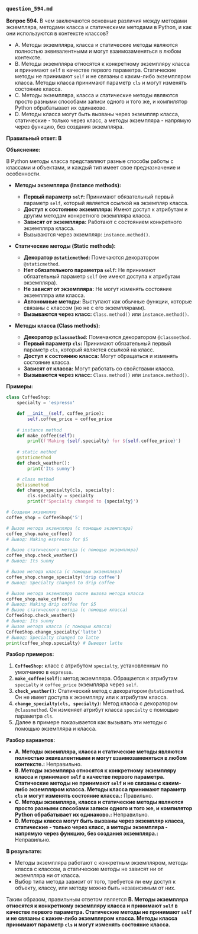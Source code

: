 ### `question_594.md`

**Вопрос 594.** В чем заключаются основные различия между методами экземпляра, методами класса и статическими методами в Python, и как они используются в контексте классов?

-   A.  Методы экземпляра, класса и статические методы являются полностью эквивалентными и могут взаимозаменяться в любом контексте.
-   B.  Методы экземпляра относятся к конкретному экземпляру класса и принимают `self` в качестве первого параметра. Статические методы не принимают `self` и не связаны с каким-либо экземпляром класса. Методы класса принимают параметр `cls` и могут изменять состояние класса.
-   C.  Методы экземпляра, класса и статические методы являются просто разными способами записи одного и того же, и компилятор Python обрабатывает их одинаково.
-   D.  Методы класса могут быть вызваны через экземпляр класса, статические - только через класс, а методы экземпляра - напрямую через функцию, без создания экземпляра.

**Правильный ответ: B**

**Объяснение:**

В Python методы класса представляют разные способы работы с классами и объектами, и каждый тип имеет свое предназначение и особенности.

*  **Методы экземпляра (Instance methods):**
    *   **Первый параметр `self`:** Принимают обязательный первый параметр `self`, который является ссылкой на экземпляр класса.
    *  **Доступ к состоянию экземпляра:** Имеют доступ к атрибутам и другим методам конкретного экземпляра класса.
    *   **Зависят от экземпляра:**  Работают с состоянием конкретного экземпляра класса.
     *  Вызываются через экземпляр: `instance.method()`.

* **Статические методы (Static methods):**
   *    **Декоратор `@staticmethod`:**  Помечаются декоратором `@staticmethod`.
   * **Нет обязательного параметра `self`:** Не принимают обязательный параметр `self` (не имеют доступа к атрибутам экземпляра).
   *  **Не зависят от экземпляра:** Не могут изменять состояние экземпляра или класса.
   *  **Автономные методы:** Выступают как обычные функции, которые связаны с классом (но не с его экземплярами).
    *    **Вызываются через класс:**  `Class.method()` или `instance.method()`.

*  **Методы класса (Class methods):**
     *   **Декоратор `@classmethod`:** Помечаются декоратором `@classmethod`.
    *   **Первый параметр `cls`:** Принимают обязательный первый параметр `cls`, который является ссылкой на класс.
    *   **Доступ к состоянию класса:** Могут обращаться и изменять состояние класса.
   *  **Зависят от класса:** Могут работать со свойствами класса.
   *  **Вызываются через класс:**  `Class.method()` или `instance.method()`.

**Примеры:**

```python
class CoffeeShop:
    specialty = 'espresso'

    def __init__(self, coffee_price):
        self.coffee_price = coffee_price
  
    # instance method
    def make_coffee(self):
        print(f'Making {self.specialty} for ${self.coffee_price}')
 
    # static method    
    @staticmethod
    def check_weather():
        print('Its sunny')

    # class method
    @classmethod
    def change_specialty(cls, specialty):
        cls.specialty = specialty
        print(f'Specialty changed to {specialty}')

# Создаем экземпляр
coffee_shop = CoffeeShop('5')

# Вызов метода экземпляра (с помощью экземпляра)
coffee_shop.make_coffee()
# Вывод: Making espresso for $5

# Вызов статического метода (с помощью экземпляра)
coffee_shop.check_weather()
# Вывод: Its sunny

# Вызов метода класса (с помощью экземпляра)
coffee_shop.change_specialty('drip coffee')
# Вывод: Specialty changed to drip coffee

# Вызов метода экземпляра после вызова метода класса
coffee_shop.make_coffee()
# Вывод: Making drip coffee for $5
# Вызов статического метода (с помощью класса)
CoffeeShop.check_weather()
# Вывод: Its sunny
# Вызов метода класса (с помощью класса)
CoffeeShop.change_specialty('latte')
# Вывод: Specialty changed to latte
print(coffee_shop.specialty) # Выведет latte
```
**Разбор примеров:**
1. **`CoffeeShop`:** класс с атрибутом `specialty`, установленным по умолчанию в `espresso`.
2.  **`make_coffee(self)`:** метод экземпляра. Обращается к атрибутам  `specialty` и `coffee_price` экземпляра через `self`.
3.  **`check_weather()`:** Статический метод с декоратором `@staticmethod`. Он не имеет доступа к  экземпляру или к атрибутам класса.
4.  **`change_specialty(cls, specialty)`:**  Метод класса с декоратором `@classmethod`. Он изменяет атрибут класса `specialty` с помощью параметра `cls`.
5. Далее в примере показывается как вызывать эти методы с помощью экземпляра и класса.

**Разбор вариантов:**
*  **A. Методы экземпляра, класса и статические методы являются полностью эквивалентными и могут взаимозаменяться в любом контексте.:** Неправильно.
*   **B. Методы экземпляра относятся к конкретному экземпляру класса и принимают `self` в качестве первого параметра. Статические методы не принимают `self` и не связаны с каким-либо экземпляром класса. Методы класса принимают параметр `cls` и могут изменять состояние класса.:** Правильно.
*   **C. Методы экземпляра, класса и статические методы являются просто разными способами записи одного и того же, и компилятор Python обрабатывает их одинаково.:** Неправильно.
*   **D. Методы класса могут быть вызваны через экземпляр класса, статические - только через класс, а методы экземпляра - напрямую через функцию, без создания экземпляра.:** Неправильно.

**В результате:**
*  Методы экземпляра работают с конкретным экземпляром, методы класса с классом, а статические методы не зависят ни от экземпляра ни от класса.
*  Выбор типа метода зависит от того, требуется ли ему доступ к объекту, классу, или методу можно быть независимым от них.

Таким образом, правильным ответом является **B. Методы экземпляра относятся к конкретному экземпляру класса и принимают `self` в качестве первого параметра. Статические методы не принимают `self` и не связаны с каким-либо экземпляром класса. Методы класса принимают параметр `cls` и могут изменять состояние класса.**
